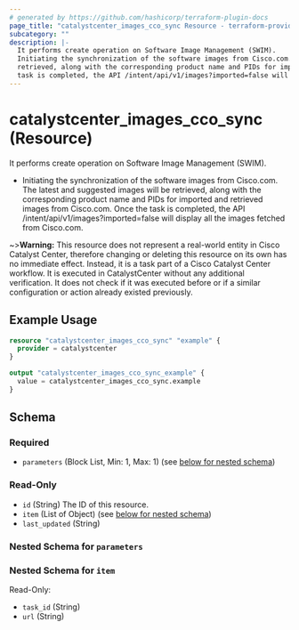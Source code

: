 ```yaml
---
# generated by https://github.com/hashicorp/terraform-plugin-docs
page_title: "catalystcenter_images_cco_sync Resource - terraform-provider-catalystcenter"
subcategory: ""
description: |-
  It performs create operation on Software Image Management (SWIM).
  Initiating the synchronization of the software images from Cisco.com. The latest and suggested images will be
  retrieved, along with the corresponding product name and PIDs for imported and retrieved images from Cisco.com. Once the
  task is completed, the API /intent/api/v1/images?imported=false will display all the images fetched from Cisco.com.
---
```


# catalystcenter_images_cco_sync (Resource)

It performs create operation on Software Image Management (SWIM).

- Initiating the synchronization of the software images from Cisco.com. The latest and suggested images will be
retrieved, along with the corresponding product name and PIDs for imported and retrieved images from Cisco.com. Once the
task is completed, the API /intent/api/v1/images?imported=false will display all the images fetched from Cisco.com.

~>**Warning:**
This resource does not represent a real-world entity in Cisco Catalyst Center, therefore changing or deleting this resource on its own has no immediate effect.
Instead, it is a task part of a Cisco Catalyst Center workflow. It is executed in CatalystCenter without any additional verification. It does not check if it was executed before or if a similar configuration or action already existed previously.

## Example Usage

```terraform
resource "catalystcenter_images_cco_sync" "example" {
  provider = catalystcenter
}

output "catalystcenter_images_cco_sync_example" {
  value = catalystcenter_images_cco_sync.example
}
```

<!-- schema generated by tfplugindocs -->
## Schema

### Required

- `parameters` (Block List, Min: 1, Max: 1) (see [below for nested schema](#nestedblock--parameters))

### Read-Only

- `id` (String) The ID of this resource.
- `item` (List of Object) (see [below for nested schema](#nestedatt--item))
- `last_updated` (String)

<a id="nestedblock--parameters"></a>
### Nested Schema for `parameters`


<a id="nestedatt--item"></a>
### Nested Schema for `item`

Read-Only:

- `task_id` (String)
- `url` (String)
